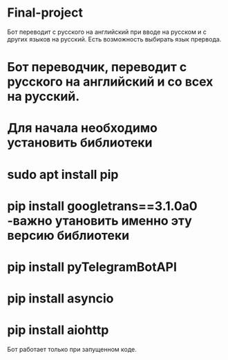 # Final-project
Бот переводит с русского на английский при вводе на русском и с других языков на русский. 
Есть возможность выбирать язык прервода. 
# Бот переводчик, переводит с русского на английский и со всех на русский.
# Для начала необходимо установить библиотеки 
#             sudo apt install pip
#             pip install googletrans==3.1.0a0  -важно утановить именно эту версию библиотеки
#             pip install pyTelegramBotAPI
#             pip install asyncio
#             pip install aiohttp
Бот работает только при запущенном коде. 
